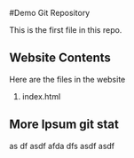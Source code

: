 #Demo Git Repository

This is the first file in this repo.

## Website Contents

Here are the files in the website 

1. index.html

## More Ipsum git stat
as
df
asdf
afda
dfs
asdf
asdf